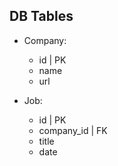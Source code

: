 ## DB Tables 

- Company: 
    - id | PK
    - name
    - url 

- Job:
    - id | PK
    - company_id | FK
    - title 
    - date 
